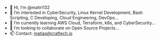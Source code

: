 - 👋 Hi, I’m @matiri132
- 👀 I’m interested in  CyberSecurity, Linux Kernel Development, Bash Scripting, C Developing, Cloud Engineering, DevOps...
- 🌱 I’m currently learning AWS Cloud, Terraform, k8s, and CyberSecurity...
- 💞️ I’m looking to collaborate on Open Source Projects...
- 📫 Contact: matias@craftech.io 

<!---
matiri132/matiri132 is a ✨ special ✨ repository because its `README.md` (this file) appears on your GitHub profile.
You can click the Preview link to take a look at your changes.
--->
